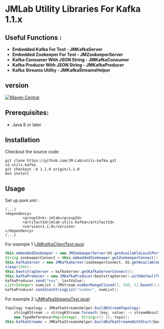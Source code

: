 JMLab Utility Libraries For Kafka 1.1.x
========================================

## Useful Functions :
* **Embedded Kafka For Test - JMKafkaServer**
* **Embedded Zookeeper For Test - JMZookeeperServer**
* **Kafka Consumer With JSON String - JMKafkaConsumer**
* **Kafka Producer With JSON String - JMKafkaProducer**
* **Kafka Streams Utility - JMKafkaStreamsHelper**

## version
[![Maven Central](https://maven-badges.herokuapp.com/maven-central/com.github.jm-lab/jmlab-utils-kafka/badge.svg)](http://search.maven.org/#artifactdetails%7Ccom.github.jm-lab%7Cjmlab-utils-kafka%7C1.1.0%7Cjar)

## Prerequisites:
* Java 8 or later

## Installation

Checkout the source code:

    git clone https://github.com/JM-Lab/utils-kafka.git
    cd utils-kafka
    git checkout -b 1.1.0 origin/1.1.0 
    mvn install

## Usage
Set up pom.xml :

    (...)
    <dependency>
			<groupId>kr.jmlab</groupId>
			<artifactId>jmlab-utils-kafka</artifactId>
			<version>1.1.0</version>
	</dependency>
    (...)

For example 1 ([JMKafkaClientTest.java](https://github.com/JM-Lab/utils-kafka/blob/master/src/test/java/kr/jm/utils/kafka/client/JMKafkaClientTest.java))

```java
this.embeddedZookeeper = new JMZookeeperServer(OS.getAvailableLocalPort()).start();
String zookeeperConnect = this.embeddedZookeeper.getZookeeperConnect();
this.kafkaServer = new JMKafkaServer(zookeeperConnect, OS.getAvailableLocalPort()).start();
sleep(3000);
this.bootstrapServer = kafkaServer.getKafkaServerConnect();
this.kafkaProducer = new JMKafkaProducer(bootstrapServer).withDefaultTopic(topic);
kafkaProducer.send("key", lastValue);
List<Integer> numList = JMStream.numberRangeClosed(1, 500, 1).boxed().collect(toList());
kafkaProducer.sendJsonStringList("number", numList);
```
For example 2 ([JMKafkaStreamsTest.java](https://github.com/JM-Lab/utils-kafka/blob/master/src/test/java/kr/jm/utils/kafka/streams/JMKafkaStreamsTest.java))

```java
Topology topology = JMKafkaStreamsHelper.buildKStreamTopology(
    stringKStream -> stringKStream.foreach((key, value) -> streamResultMap.putAll(value)),
    new TypeReference<Map<Integer, String>>() {}, topic);
this.kafkaStreams = JMKafkaStreamsHelper.buildKafkaStreamsWithStart(bootstrapServer, applicationId, topology);
```